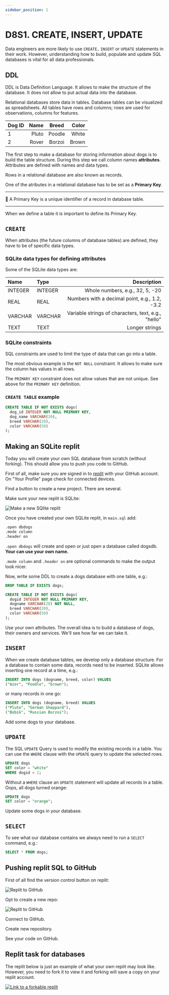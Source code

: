 ```yaml
---
sidebar_position: 1
---
```


# D8S1. CREATE, INSERT, UPDATE

Data engineers are more likely to use `CREATE,` `INSERT` or `UPDATE` statements in their work. However, understanding how to build, populate and update SQL databases is vital for all data professionals.

## DDL

DDL is Data Definition Language. It allows to make the structure of the database.
It does not allow to put actual data into the database.

Relational databases store data in tables. Database tables can be visualized as spreadsheets. All tables have rows and columns; rows are used for observations, columns for features.

| Dog ID | Name | Breed | Color
| :- | -: | :-: | -: |
| 1  | Pluto | Poodle | White |
| 2 | Rover | Borzoi | Brown |

The first step to make a database for storing information about dogs is to build the table structure. During this step we call column names **attributes**. Attributes are defined with names and data types.

Rows in a relational database are also known as records.

One of the atributes in a relational database has to be set as a **Primary Key**.

---

🔑 A Primary Key is a unique identifier of a record in database table.

---

When we define a table it is important to define its Primary Key.

## `CREATE`

When attributes (the future columns of database tables) are defined, they have to be of specific data types.

### SQLite data types for defining attributes

Some of the SQLite data types are:

| Name | Type | Description |
| :- | :- | -: |
| INTEGER  | INTEGER | Whole numbers, e.g., 32, 5, -20  |
| REAL | REAL | Numbers with a decimal point, e.g., 1.2, -3.2 |
| VARCHAR  | VARCHAR  | Variable strings of characters, text, e.g., "hello" |
| TEXT  | TEXT | Longer strings |

### SQLite constraints

SQL constraints are used to limit the type of data that can go into a table.

The most obvious example is the `NOT NULL` constraint. It allows to make sure the column has values in all rows.

The `PRIMARY KEY` constraint does not allow values that are not unique. See above for the `PRIMARY KEY` definition.

### `CREATE TABLE` example

```sql
CREATE TABLE IF NOT EXISTS dogs(
  dog_id INTEGER NOT NULL PRIMARY KEY,
  dog_name VARCHAR(20),
  breed VARCHAR(20),
  color VARCHAR(50)
);
```

## Making an SQLite replit

Today you will create your own SQL database from scratch (without forking).
This should allow you to push you code to GitHub.

First of all, make sure you are signed in to [replit](https://replit.com/) with your GitHub account. On "Your Profile" page check for connected devices.

Find a button to create a new project. There are several.

Make sure your new replit is SQLite:

<img
  src="/img/day-8/make-new-replit.png"
  alt="Make a new SQlite replit"
  class="medium screenshot"
/>

Once you have created your own SQLite replit, in `main.sql` add:

```bash
.open dbdogs
.mode column
.header on
```

`.open dbdogs` will create and open or just open a database called dogsdb. **Your can use your own name.**

`.mode column` and `.header on` are optional commands to make the output look nicer.

Now, write some DDL to create a dogs database with one table, e.g.:

```sql
DROP TABLE IF EXISTS dogs;

CREATE TABLE IF NOT EXISTS dogs(
  dogid INTEGER NOT NULL PRIMARY KEY,
  dogname VARCHAR(20) NOT NULL,
  breed VARCHAR(20),
  color VARCHAR(50)
);
```

Use your own attributes. The overall idea is to build a database of dogs, their owners and services. We'll see how far we can take it.

## `INSERT`

When we create database tables, we develop only a database structure. For a database to contain some data, records need to be inserted. SQLite allows inserting one record at a time, e.g.:

```sql
INSERT INTO dogs (dogname, breed, color) VALUES
("Azor", "Poodle", "brown");
```

or many records in one go:

```sql
INSERT INTO dogs (dogname, breed) VALUES
("Pluto", "German Sheppard"),
("Bobik", "Russian Borzoi");
```

Add some dogs to your database.

## `UPDATE`

The SQL `UPDATE` Query is used to modify the existing records in a table. You can use the `WHERE` clause with the `UPDATE` query to update the selected rows.

```sql
UPDATE dogs
SET color = "white"
WHERE dogid = 2;
```

Without a `WHERE` clause an `UPDATE` statement will update all records in a table. Oops, all dogs turned orange:

```sql
UPDATE dogs
SET color = "orange";
```

Update some dogs in your database.

## `SELECT`

To see what our database contains we always need to run a `SELECT` command, e.g.:

```sql
SELECT * FROM dogs;
```

## Pushing replit SQL to GitHub

First of all find the version control button on replit:

<img
  src="/img/day-8/git-on-replit.png"
  alt="Replit to GitHub"
  class="medium screenshot"
/>

Opt to create a new repo:

<img
  src="/img/day-8/create-new-gh.png"
  alt="Replit to GitHub"
  class="medium screenshot"
/>

Connect to GitHub.

Create new repository.

See your code on GitHub.

## Replit task for databases

The replit below is just an example of what your own replit may look like.
However, you need to fork it to view it and forking will save a copy on your replit account.

[<img
    src="/img/icons/replit.svg"
    alt="Link to a forkable replit"
/>](https://replit.com/@missPunter/dogs-starter#main.sql)
